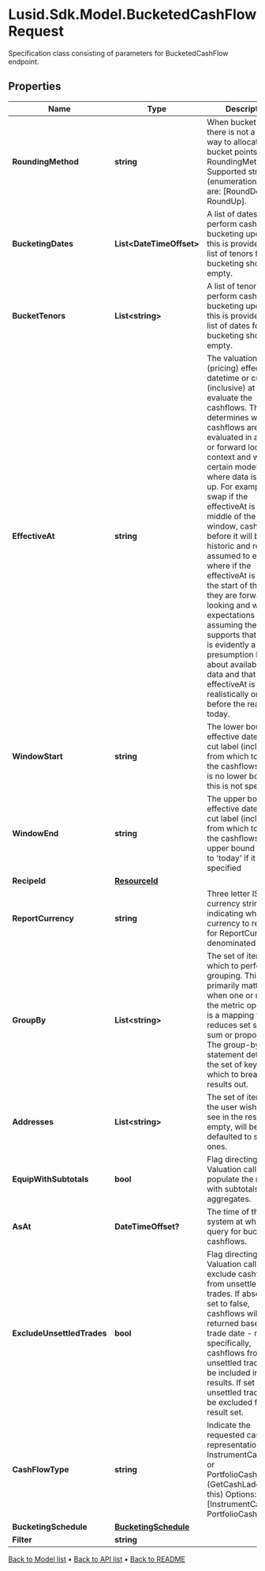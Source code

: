# Lusid.Sdk.Model.BucketedCashFlowRequest
Specification class consisting of parameters for BucketedCashFlow endpoint.

## Properties

Name | Type | Description | Notes
------------ | ------------- | ------------- | -------------
**RoundingMethod** | **string** | When bucketing, there is not a unique way to allocate the bucket points.  RoundingMethod Supported string (enumeration) values are: [RoundDown, RoundUp]. | 
**BucketingDates** | **List&lt;DateTimeOffset&gt;** | A list of dates to perform cashflow bucketing upon.  If this is provided, the list of tenors for bucketing should be empty. | [optional] 
**BucketTenors** | **List&lt;string&gt;** | A list of tenors to perform cashflow bucketing upon.  If this is provided, the list of dates for bucketing should be empty. | [optional] 
**EffectiveAt** | **string** | The valuation (pricing) effective datetime or cut label (inclusive) at which to evaluate the cashflows.  This determines whether cashflows are evaluated in a historic or forward looking context and will, for certain models, affect where data is looked up.  For example, on a swap if the effectiveAt is in the middle of the window, cashflows before it will be historic and resets assumed to exist where if the effectiveAt  is before the start of the range they are forward looking and will be expectations assuming the model supports that.  There is evidently a presumption here about availability of data and that the effectiveAt is realistically on or before the real-world today. | [optional] 
**WindowStart** | **string** | The lower bound effective datetime or cut label (inclusive) from which to retrieve the cashflows.  There is no lower bound if this is not specified. | [optional] 
**WindowEnd** | **string** | The upper bound effective datetime or cut label (inclusive) from which to retrieve the cashflows.  The upper bound defaults to &#39;today&#39; if it is not specified | [optional] 
**RecipeId** | [**ResourceId**](ResourceId.md) |  | [optional] 
**ReportCurrency** | **string** | Three letter ISO currency string indicating what currency to report in for ReportCurrency denominated queries. | [optional] 
**GroupBy** | **List&lt;string&gt;** | The set of items by which to perform grouping. This primarily matters when one or more of the metric operators is a mapping  that reduces set size, e.g. sum or proportion. The group-by statement determines the set of keys by which to break the results out. | [optional] 
**Addresses** | **List&lt;string&gt;** | The set of items that the user wishes to see in the results. If empty, will be defaulted to standard ones. | [optional] 
**EquipWithSubtotals** | **bool** | Flag directing the Valuation call to populate the results with subtotals of aggregates. | [optional] 
**AsAt** | **DateTimeOffset?** | The time of the system at which to query for bucketed cashflows. | [optional] 
**ExcludeUnsettledTrades** | **bool** | Flag directing the Valuation call to exclude cashflows from unsettled trades.  If absent or set to false, cashflows will returned based on trade date - more specifically, cashflows from any unsettled trades will be included in the results. If set to true, unsettled trades will be excluded from the result set. | [optional] 
**CashFlowType** | **string** | Indicate the requested cash flow representation InstrumentCashFlows or PortfolioCashFlows (GetCashLadder uses this)  Options: [InstrumentCashFlow, PortfolioCashFlow] | [optional] 
**BucketingSchedule** | [**BucketingSchedule**](BucketingSchedule.md) |  | [optional] 
**Filter** | **string** |  | [optional] 

[Back to Model list](../README.md#documentation-for-models) &#8226; [Back to API list](../README.md#documentation-for-api-endpoints) &#8226; [Back to README](../README.md)

